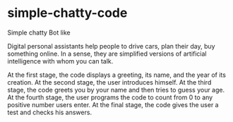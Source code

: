 # simple-chatty-code
Simple chatty Bot like

Digital personal assistants help people to drive cars, plan their day, buy something online. 
In a sense, they are simplified versions of artificial intelligence with whom you can talk.

At the first stage, the code displays a greeting, its name, and the year of its creation.
At the second stage, the user introduces himself.
At the third stage, the code greets you by your name and then tries to guess your age.
At the fourth stage, the user programs the code to count from 0 to any positive number users enter.
At the final stage, the code gives the user a test and checks his answers.
